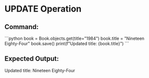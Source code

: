 # UPDATE Operation

## Command:
\`\`\`python
book = Book.objects.get(title="1984")
book.title = "Nineteen Eighty-Four"
book.save()
print(f"Updated title: {book.title}")
\`\`\`

## Expected Output:
Updated title: Nineteen Eighty-Four
